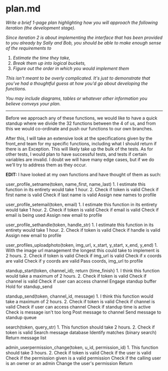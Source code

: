 plan.md
=======

_Write a brief 1-page plan highlighting how you will approach the following iteration (the development stage)._

_Since iteration 2 is about implementing the interface that has been provided to you already by Sally and Bob, you should be able to make enough sense of the requirements to_
 1) _Estimate the time they take,_
 2) _Break them up into logical buckets,_
 3) _Figure out the order in which you would implement them_

_This isn't meant to be overly complicated. It's just to demonstrate that you've had a *thoughtful* guess at how you'd go about developing the functions._

_You may include diagrams, tables or whatever other information you believe conveys your plan._

___

Before we approach any of these functions, we would like to have a quick standup where we divide the 32 functions between the 4 of us, and from this we would co-ordinate and push our functions to our own branches.

After this, I will take an extensive look at the specifications given by the front_end team for my specific functions, including what I should return if there is an Exception. This will likely take up the bulk of the tests. As for other tests, I would plan to have successful tests, and tests if certain variables are invalid. I doubt we will have many edge cases, but if we do we'll try to address them as they occur.

**EDIT:** I have looked at my own functions and have thought of them as such:

user_profile_setname(token, name_first, name_last)
	1. I estimate this function in its entirety would take 1 hour.
	2. Check if token is valid
	   Check if first name is valid
	   Check if last name is valid
	   Assign new names to profile

user_profile_setemail(token, email)
	1. I estimate this function in its entirety would take 1 hour.
	2. Check if token is valid
	   Check if email is valid
	   Check if email is being used
	   Assign new email to profile

user_profile_sethandle(token, handle_str)
	1. I estimate this function in its entirety would take 1 hour.
	2. Check if token is valid
	   Check if handle is valid
	   Assign new email to profile

user_profiles_uploadphoto(token, img_url, x_start, y_start, x_end, 	y_end)
	1. With the image url management the longest this could take to implement is 2 hours.
	2. Check if token is valid
	   Check if img_url is valid
	   Check if x coords are valid
	   Check if y coords are valid
	   Pass coords, img_url to profile

standup_start(token, channel_id); return {time_finish}
	1. I think this function would take a maximum of 2 hours.
	2. Check if token is valid
	   Check if channel is valid
	   Check if user can access channel
	   Engage standup buffer
	   Hold for standup_send

standup_send(token, channel_id, message)
	1. I think this function would take a maximum of 2 hours.
	2. Check if token is valid
	   Check if channel is valid
	   Check if user can access channel
	   Check if standup time is active
	   Check is message isn't too long
	   Post message to channel
	   Send message to standup queue

search(token, query_str)
	1. This function should take 2 hours.
	2. Check if token is valid
	   Search message database
	   Identify matches (binary search)
	   Return message list

admin_userpermission_change(token, u_id, permission_id)
	1. This function should take 3 hours.
	2. Check if token is valid
	   Check if the user is valid
	   Check if the permission given is a valid permission
	   Check if the calling user is an owner or an admin
	   Change the user's permission
	   Return
